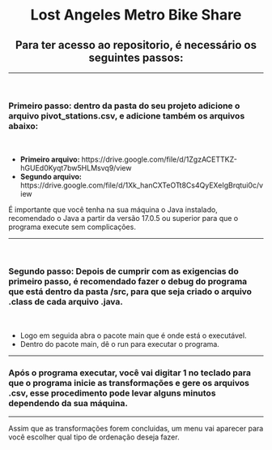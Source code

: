 <h1 align="center">Lost Angeles Metro Bike Share
</h1>


<h2 align="center"><strong>Para ter acesso ao repositorio, é necessário os seguintes passos: </strong></h2>
<hr>
<br>
<h3><strong>Primeiro passo:</strong> dentro da pasta do seu projeto adicione o arquivo pivot_stations.csv, e adicione também os arquivos abaixo: </h3>
<br>
<ul>
<li><strong>Primeiro arquivo: </strong><a>https://drive.google.com/file/d/1ZgzACETTKZ-hGUEd0Kyqt7bw5HLMsvq9/view</a></li>
<li><strong>Segundo arquivo: </strong><a>https://drive.google.com/file/d/1Xk_hanCXTeOTt8Cs4QyEXeIgBrqtui0c/view</a></li>
</ul>
<p>É importante que você tenha na sua máquina o Java instalado, recomendado o Java a partir da versão 17.0.5 ou superior para que o programa execute sem complicações.</p>
<hr>
<br>
<h3><strong>Segundo passo:</strong> Depois de cumprir com as exigencias do primeiro passo, é recomendado fazer o debug do programa que está dentro da pasta /src, para que seja criado o arquivo .class de cada arquivo .java.</h3>
<br>
<ul>
<li>Logo em seguida abra o pacote main que é onde está o executável.
<li>Dentro do pacote main, dê o run para executar o programa.
</ul>
<hr>

<h3>Após o programa executar, você vai digitar 1 no teclado para que o programa inicie as transformações e gere os arquivos .csv, esse procedimento pode levar alguns minutos dependendo da sua máquina.</h3>
<hr>
Assim que as transformações forem concluidas, um menu vai aparecer para você escolher qual tipo de ordenação deseja fazer.